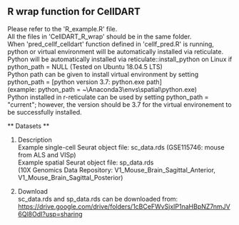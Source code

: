 ## R wrap function for CellDART
  Please refer to the 'R_example.R' file.  
  All the files in 'CellDART_R_wrap' should be in the same folder.  
  When 'pred_cellf_celldart' function defined in 'cellf_pred.R' is running, python or virtual environment will be automatically installed via reticulate.  
  Python will be automatically installed via reticulate::install_python on Linux if python_path = NULL (Tested on Ubuntu 18.04.5 LTS)  
  Python path can be given to install virtual environment by setting python_path = [python version 3.7: python.exe path]  
  (example: python_path = ~\\Anaconda3\\envs\\spatial\\python.exe)  
  Python installed in r-reticulate can be used by setting python_path = "current"; however, the version should be 3.7 for the virtual environement to be successfully installed.  

  ** Datasets **
  1. Description  
  Example single-cell Seurat object file: sc_data.rds (GSE115746: mouse from ALS and VISp)  
  Example spatial Seurat object file: sp_data.rds  
  (10X Genomics Data Repository: V1_Mouse_Brain_Sagittal_Anterior, V1_Mouse_Brain_Sagittal_Posterior)  
  
  2. Download  
  sc_data.rds and sp_data.rds can be downloaded from:  
  https://drive.google.com/drive/folders/1cBCeFWvSjxIP1naHBpNZ7nmJV6Ql8OdI?usp=sharing
